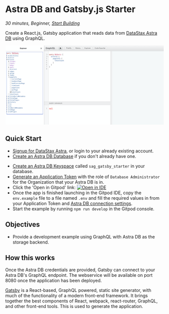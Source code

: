 <!--- STARTEXCLUDE --->
# Astra DB and Gatsby.js Starter
*30 minutes, Beginner, [Start Building](https://github.com/DataStax-Examples/astra-gatsbyjs-starter#quick-start)*

Create a React.js, Gatsby application that reads data from [DataStax Astra DB](https://dtsx.io/3BEQp7R) using GraphQL.
<!--- ENDEXCLUDE --->

![image](https://raw.githubusercontent.com/DataStax-Examples/astra-gatsbyjs-starter/master/hero.png)

## Quick Start
<!--- STARTEXCLUDE --->
* [Signup for DataStax Astra](https://dtsx.io/3BEQp7R), or login to your already existing account. 
* [Create an Astra DB Database](https://github.com/DataStax-Examples/sample-app-template/blob/master/GETTING_STARTED.md#create-an-astra-db) if you don't already have one.
<!--- ENDEXCLUDE --->
* [Create an Astra DB Keyspace](https://github.com/DataStax-Examples/sample-app-template/blob/master/GETTING_STARTED.md#create-an-astra-db-keyspace) called `sag_gatsby_starter` in your database.
* [Generate an Application Token](https://github.com/DataStax-Examples/sample-app-template/blob/master/GETTING_STARTED.md#create-an-application-token) with the role of `Database Administrator` for the Organization that your Astra DB is in.
* Click the 'Open in Gitpod' link: [![Open in IDE](https://gitpod.io/button/open-in-gitpod.svg)](https://gitpod.io/#https://github.com/DataStax-Examples/astra-gatsbyjs-starter)
* Once the app is finished launching in the Gitpod IDE, copy the `env.example` file to a file named `.env` and fill the required values in from your Application Token and [Astra DB connection settings](https://github.com/DataStax-Examples/sample-app-template/blob/master/GETTING_STARTED.md#get-your-astra-db-connection-settings).
* Start the example by running `npm run develop` in the Gitpod console.

## Objectives
* Provide a development example using GraphQL with Astra DB as the storage backend.

## How this works
Once the Astra DB credentials are provided, Gatsby can connect to your Astra DB's GraphQL endpoint. The webservice will be available on port 8080 once the application has been deployed.

[Gatsby](https://www.gatsbyjs.org/) is a React-based, GraphQL powered, static site generator, with much of the functionality of a modern front-end framework. It brings together the best components of React, webpack, react-router, GraphQL, and other front-end tools. This is used to generate the application.

